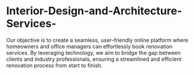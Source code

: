 # Interior-Design-and-Architecture-Services-
Our objective is to create a seamless, user-friendly online platform where homeowners and office managers can effortlessly book renovation services. By leveraging technology, we aim to bridge the gap between clients and industry professionals, ensuring a streamlined and efficient renovation process from start to finish.
